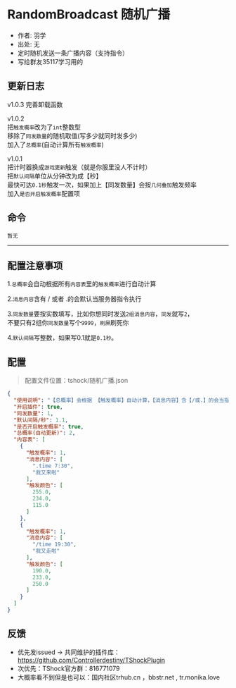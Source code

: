 # RandomBroadcast 随机广播
- 作者: 羽学
- 出处: 无
- 定时随机发送一条广播内容（支持指令）
- 写给群友35117学习用的

## 更新日志
v1.0.3
完善卸载函数

v1.0.2  
把`触发概率`改为了`int`整数型  
移除了`同发数量`的随机取值(写多少就同时发多少)  
加入了`总概率`(自动计算所有`触发概率`)  
  
v1.0.1  
把计时器换成`游戏更新`触发（就是你服里没人不计时）  
把`默认间隔`单位从分钟改为成【秒】  
最快可达`0.1秒`触发一次，如果加上【同发数量】会按``几何叠加``触发频率  
加入`是否开启触发概率`配置项  
  
## 命令
```
暂无
```

---
配置注意事项
---
1.`总概率`会自动根据所有`内容表`里的`触发概率`进行自动计算  
  
2.`消息内容`含有 / 或者 .的会默认当服务器指令执行  
  
3.`同发数量`要按实数填写，比如你想同时发送`2组消息内容`，`同发`就写`2`，  
不要只有2组你`同发数量`写个`9999`，`刷屏`刷死你  
  
4.`默认间隔`写整数，如果写0.1就是`0.1秒`。  
  
## 配置
> 配置文件位置：tshock/随机广播.json
```json
{
  "使用说明": "【总概率】会根据 【触发概率】自动计算，【消息内容】含【/或.】的会当指令执行，【同发数量】会随机发多组内容",
  "开启插件": true,
  "同发数量": 1,
  "默认间隔/秒": 1.1,
  "是否开启触发概率": true,
  "总概率(自动更新)": 2,
  "内容表": [
    {
      "触发概率": 1,
      "消息内容": [
        ".time 7:30",
        "我又来啦"
      ],
      "触发颜色": [
        255.0,
        234.0,
        115.0
      ]
    },
    {
      "触发概率": 1,
      "消息内容": [
        "/time 19:30",
        "我又走啦"
      ],
      "触发颜色": [
        190.0,
        233.0,
        250.0
      ]
    }
  ]
}
```
## 反馈
- 优先发issued -> 共同维护的插件库：https://github.com/Controllerdestiny/TShockPlugin
- 次优先：TShock官方群：816771079
- 大概率看不到但是也可以：国内社区trhub.cn ，bbstr.net , tr.monika.love
